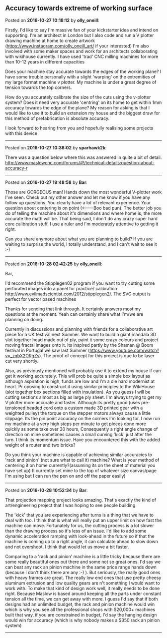## Accuracy towards extreme of working surface
Posted on **2016-10-27 10:18:12** by **olly_oneill**:

Firstly, I'd like to say I'm massive fan of your kickstarter idea and intend on supporting. I'm an architect in London but I also code and run a V plotter drawing machine at home to create artwork (https://www.instagram.com/olly_oneill_art/ if your interested) I'm also involved with some maker spaces and work for an architects collaborating with wikihouse currently. I have used 'trad' CNC milling machines for more than 10-12 years in different capacities



Does your machine stay accurate towards the edges of the working plane? I have some trouble personally with a slight 'warping' on the extremities of my large format machine v plotter. My machine is under a great degree of tension towards the top corners.



How do you accurately calibrate the size of the cuts using the v-plotter system? Does it need very accurate 'centring' on its home to get within 1mm accuracy towards the edge of the plane? My reason for asking is that I would like to use it to build an extension  my house and the biggest draw for this method of prefabrication is absolute accuracy.



I look forward to hearing from you and hopefully realising some projects with this device

---

Posted on **2016-10-27 10:38:02** by **sparhawk2k**:

There was a question below where this was answered in quite a bit of detail. http://www.maslowcnc.com/forums/#!/technical-details:question-about-accuracy-r

---

Posted on **2016-10-27 19:48:58** by **Bar**:

Those are GORGEOUS man! Hands down the most wonderful V-plotter work I've seen. Check out my other answer and let me know if you have any follow up questions. You clearly have a lot of relevant experience. Your question about centering is on point (<---Boo bad pun). The better job you do of telling the machine about it's dimensions and where home is, the more accurate the math will be. That being said, I don't do any crazy super hard core calibration stuff, I use a ruler and I'm moderately attentive to getting it right.



Can you share anymore about what you are planning to build? If you are waiting to surprise the world, I totally understand, and I can't wait to see it :-)

---

Posted on **2016-10-28 02:42:25** by **olly_oneill**:

Bar, 



I'd recommend the Stipplegen02 program if you want to try cutting some perforated images into a panel for practice/ calibration http://www.evilmadscientist.com/2012/stipplegen2/. The SVG output is perfect for vector based machines



Thanks for sending that link through. It certainly answers most my questions at the moment. Yeah can certainly share what I'm/we are planning on doing. 



Currently in discussions and planning with friends for a collaborative art piece for a UK festival next Summer. We want to build a giant mandala 3D slot together head made out of ply, paint it some crazy colours and project moving fractal images onto it. Its inspired partly by the Shaman @ Boom festival in Portugal we saw last Summer (https://www.youtube.com/watch?v=_zqbX2ORgZs). The proof of concept for this project is due to be laser cut very shortly.



Also, as previously mentioned will probably use it to extend my house if can get it working accurately. This will prob be quite a simple box layout as although aspiration is high, funds are low and I'm a die hard modernist at heart. Pr oposing to construct it using similar principles to the WikiHouse (slot together box sections filled with insulation). As you guess I will be cutting sections almost as big as large ply sheet. I'm always trying to get my V plotter more accurate and faster. Although its pretty good (uses pre-tensioned beaded cord onto a custom made 3D printed gear with a weighted pulley) the torque on the stepper motors always cause a little slippage. Its the pin point accuracy on the corners I'm looking for. I now run my machine at a very high steps per minute to get pieces done more quickly as some take over 30 hours, Consequently a right angle change of direction on mine sometimes causes a small curving 'kick' just after the turn. I think its momentum issue. Have you encountered this with the added weight of a router and two bricks?



Do you think your machine is capable of achieving similar accuracies to 'rack and pinion' (not sure what to call it) machine? What is your method of centering it on home currently?(assuming its on the sheet of material you have set up) (I currently set mine to the top of whatever size canvas/page I'm using but I can run the pen on and off the paper easily)

---

Posted on **2016-10-28 10:52:34** by **Bar**:

That projection mapping project looks amazing. That's exactly the kind of art/engineering project that I was hoping to see people building. 



The 'kick' that you are experiencing after turns is a thing that we have to deal with too. I think that is what will really put an upper limit on how fast the machine can move.  Fortunately for us, the cutting process is a lot slower than the drawing process so it's less of an issue. I'd like to add some dynamic acceleration ramping with look-ahead in the future so if that the machine is coming up to a right angle, it can calculate ahead to slow down and not overshoot. I think that would let us move a bit faster.



Comparing to a 'rack and pinion' machine is a little tricky because there are some really beautiful ones out there and some not so great ones. I'd say we can beat any rack an pinion machine in the same price range hands down (because I don't think there are any :-) ). But seriously, the really good ones with heavy frames are great. The really low end ones that use pretty cheesy aluminum extrusion and low quality gears are n't something I would want to work with. To make that kind of design work well, it really needs to be done right. Because Maslow is based around keeping all the parts under constant tension all the time, we can get away with more. I guess I'd say that if both designs had an unlimited budget, the rack and pinion machine would win which is why you see all the professional shops with $20,000+ machines built that way, if you are constrained in budget, I'd say the hanging design would win for accuracy (which is why nobody makes a $350 rack an pinion system)

---

